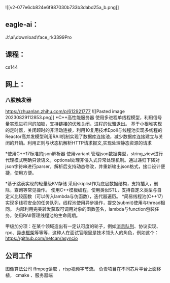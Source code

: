 ![[v2-077e6cb824e6f987030b733b3dabd25a_b.png]]


## eagle-ai：
J:\ai\download\face_rk3399Pro

## 课程：
cs144


## 网上：

### 八股触发器
https://zhuanlan.zhihu.com/p/612921777
![[Pasted image 20230829112853.png]]
*C++高性能服务器
使用多进程单线程模型，利用信号量实现进程间的加锁，支持链接的优雅关闭，进程的优雅退出。
基于小根堆实现的定时器，关闭超时的非活动连接，利用10复用技术Epoll与线程池实现多线程的Reactor高并发模型利用RAII机制实现了数据库连接池，减少数据库连接建立与关闭的开销。利用正则与状态机解析HTTP请求报文,实现处理静态资源的请求

*使用C++17标准的json解析器
使用variant 管理json数据类型，string_view进行代理模式明确只读语义，optional处理非侵入式异常处理机制。通过递归下降对json字符串进行parser，解析后支持动态修改，并重新输出json格式，接口设计便捷，使用方便。

*基于跳表实现的轻量级KV存储
采用skiplist作为底层数据结构，支持插入，删除，查询等常见操作。
使用C++模板编程，使用类似STL，支持自定义类型与自定义比较函数（可以传入lambda与仿函数），迭代器遍历。
*简易线程池(C++17)
实现多线程安全的任务队列，线程池使用异步操作，提交(submit)使用与thread相同。
内部利用完美转发获取可调用对象的函数签名，lambda与function包装任务，使用RAII管理线程池的生命周期。


甲级加分项：在某个领域造出有一定认可度的轮子，例如[消息队列](https://www.zhihu.com/search?q=%E6%B6%88%E6%81%AF%E9%98%9F%E5%88%97&search_source=Entity&hybrid_search_source=Entity&hybrid_search_extra=%7B%22sourceType%22%3A%22answer%22%2C%22sourceId%22%3A%223157724436%22%7D)、协议实现、rpc、[异步框架](https://www.zhihu.com/search?q=%E5%BC%82%E6%AD%A5%E6%A1%86%E6%9E%B6&search_source=Entity&hybrid_search_source=Entity&hybrid_search_extra=%7B%22sourceType%22%3A%22answer%22%2C%22sourceId%22%3A%223157724436%22%7D)等等等，这种人在面试官眼里是技术领头人的角色，例如这个：https://github.com/netcan/asyncio


## 公司工作
图像算法公司
ffmpeg读取 ，rtsp视频字节流。
负责项目在不同芯片平台上面移植，
cmake 、服务器端